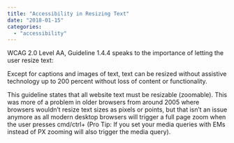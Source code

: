 ```yaml
---
title: "Accessibility in Resizing Text"
date: "2018-01-15"
categories: 
  - "accessibility"
---
```


WCAG 2.0 Level AA, Guideline 1.4.4 speaks to the importance of letting the user resize text:

Except for captions and images of text, text can be resized without assistive technology up to 200 percent without loss of content or functionality.

This guideline states that all website text must be resizable (zoomable). This was more of a problem in older browsers from around 2005 where browsers wouldn’t resize text sizes as pixels or points, but that isn’t an issue anymore as all modern desktop browsers will trigger a full page zoom when the user presses cmd/ctrl+ (Pro Tip: If you set your media queries with EMs instead of PX zooming will also trigger the media query).
